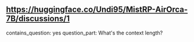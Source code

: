 ## https://huggingface.co/Undi95/MistRP-AirOrca-7B/discussions/1

contains_question: yes
question_part: What's the context length?